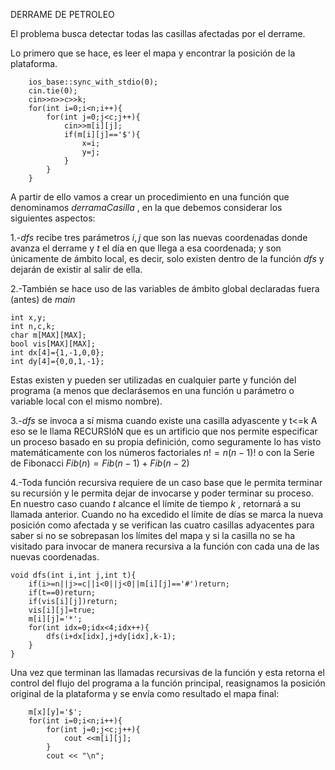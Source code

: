 DERRAME DE PETROLEO

El problema busca detectar todas las casillas afectadas por el derrame. 

Lo primero que se hace, es leer el mapa y encontrar la posición de la plataforma.

		ios_base::sync_with_stdio(0);
		cin.tie(0);
		cin>>n>>c>>k;
		for(int i=0;i<n;i++){
			for(int j=0;j<c;j++){
				cin>>m[i][j];
				if(m[i][j]=='$'){
					x=i;
					y=j;
				}
			}
		}

 
A partir de ello vamos a crear un procedimiento en una función que denominamos $derramaCasilla$ , en la que debemos considerar los siguientes aspectos:

1.-$dfs$ recibe tres parámetros $i, j$ que son las nuevas coordenadas donde avanza el derrame y $t$ el día en que llega a esa coordenada; y  son únicamente de ámbito local, es decir, solo existen dentro de la función $dfs$ y dejarán de existir al salir de ella.

2.-También se hace uso de las variables de ámbito global declaradas fuera (antes) de $main$

	
	int x,y;
	int n,c,k;
	char m[MAX][MAX];
	bool vis[MAX][MAX];
	int dx[4]={1,-1,0,0};
	int dy[4]={0,0,1,-1};
      
   
   Estas existen y pueden ser utilizadas en cualquier parte y función del programa (a menos que declarásemos en una función u parámetro o variable local con el mismo nombre).

3.-$dfs$ se invoca a sí misma cuando existe una casilla adyascente y t<=k A eso se le llama RECURSIóN que es un artificio que nos permite especificar un proceso basado en su propia definición, como seguramente lo has visto matemáticamente con los números factoriales $n! = n (n-1)!$ o con la Serie de Fibonacci $Fib(n) = Fib(n-1) + Fib(n-2)$

4.-Toda función recursiva requiere de un caso base que le permita terminar su recursión y le permita dejar de invocarse y poder terminar su proceso.
En nuestro caso cuando $t$ alcance el límite de tiempo $k$ , retornará a su llamada anterior. 
Cuando no ha excedido el límite de días se marca la nueva posición como afectada y se verifican las cuatro casillas adyacentes para saber si no se sobrepasan los límites del mapa y si la casilla no se ha  visitado para invocar de manera recursiva a la función con cada una de las nuevas coordenadas.
 
 	
	void dfs(int i,int j,int t){
		if(i>=n||j>=c||i<0||j<0||m[i][j]=='#')return;
		if(t==0)return;
		if(vis[i][j])return;
		vis[i][j]=true;
		m[i][j]='*';
		for(int idx=0;idx<4;idx++){
			dfs(i+dx[idx],j+dy[idx],k-1);
		}
	}

	
Una vez que terminan las llamadas recursivas de la función y esta retorna el control del flujo del programa a la función principal, reasignamos la posición original de la plataforma y se envía como resultado el mapa final:

		m[x][y]='$';
		for(int i=0;i<n;i++){
			for(int j=0;j<c;j++){
				cout <<m[i][j];
			}
			cout << "\n";
